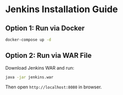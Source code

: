# Jenkins Installation Guide

## Option 1: Run via Docker
```bash
docker-compose up -d
```

## Option 2: Run via WAR File
Download Jenkins WAR and run:
```bash
java -jar jenkins.war
```

Then open `http://localhost:8080` in browser.
